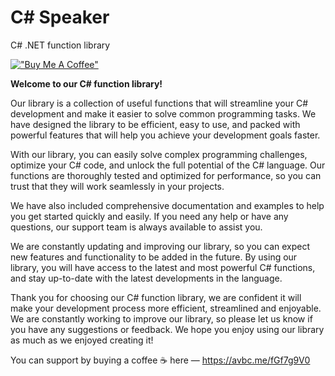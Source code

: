 # C# Speaker
C# .NET function library

[!["Buy Me A Coffee"](https://www.buymeacoffee.com/assets/img/custom_images/orange_img.png)](https://avbc.me/fGf7g9V0)

**Welcome to our C# function library!**

Our library is a collection of useful functions that will streamline your C# development and make it easier to solve common programming tasks. We have designed the library to be efficient, easy to use, and packed with powerful features that will help you achieve your development goals faster.

With our library, you can easily solve complex programming challenges, optimize your C# code, and unlock the full potential of the C# language. Our functions are thoroughly tested and optimized for performance, so you can trust that they will work seamlessly in your projects.

We have also included comprehensive documentation and examples to help you get started quickly and easily. If you need any help or have any questions, our support team is always available to assist you.

We are constantly updating and improving our library, so you can expect new features and functionality to be added in the future. By using our library, you will have access to the latest and most powerful C# functions, and stay up-to-date with the latest developments in the language.

Thank you for choosing our C# function library, we are confident it will make your development process more efficient, streamlined and enjoyable. We are constantly working to improve our library, so please let us know if you have any suggestions or feedback. We hope you enjoy using our library as much as we enjoyed creating it!

You can support by buying a coffee ☕️ here — https://avbc.me/fGf7g9V0
